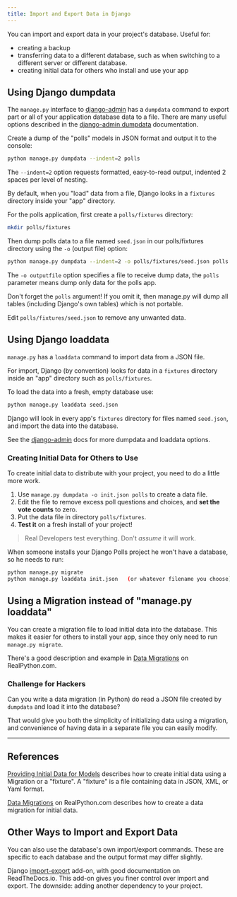 ```yaml
---
title: Import and Export Data in Django 
---
```


You can import and export data in your project's database.
Useful for:

* creating a backup
* transferring data to a different database, such as when switching to a different server or different database.
* creating initial data for others who install and use your app

## Using Django dumpdata

The `manage.py` interface to [django-admin][django-admin] has a `dumpdata` command to export part or all of your application database data to a file.  There are many useful options described in the [django-admin dumpdata][django-admin] documentation.

Create a dump of the "polls" models in JSON format and output it to the console:
```bash
python manage.py dumpdata --indent=2 polls
```
The `--indent=2` option requests formatted, easy-to-read output, indented 2 spaces per level of nesting.

By default, when you "load" data from a file, Django looks in a `fixtures` directory inside your "app" directory.  

For the polls application, first create a `polls/fixtures` directory:
```bash
mkdir polls/fixtures
```

Then dump polls data to a file named `seed.json` in our polls/fixtures directory using the `-o` (output file) option:

```bash
python manage.py dumpdata --indent=2 -o polls/fixtures/seed.json polls
```

The `-o outputfile` option specifies a file to receive dump data, the `polls` parameter means dump only data for the polls app.

Don't forget the `polls` argument!  If you omit it, then manage.py will dump all tables (including Django's own tables) which is not portable.

Edit `polls/fixtures/seed.json` to remove any unwanted data.

## Using Django loaddata

`manage.py` has a `loaddata` command to import data from a JSON file.

For import, Django (by convention) looks for data in a `fixtures` directory inside an "app" directory such as `polls/fixtures`.

To load the data into a fresh, empty database use:
```bash
python manage.py loaddata seed.json
```
Django will look in every app's `fixtures` directory for files named `seed.json`, and import the data into the database.

See the [django-admin][django-admin] docs for more dumpdata and loaddata options.


### Creating Initial Data for Others to Use

To create initial data to distribute with your project, you need to
do a little more work.

1. Use `manage.py dumpdata -o init.json polls` to create a data file.
2. Edit the file to remove excess poll questions and choices, and **set the vote counts** to zero.
3. Put the data file in directory `polls/fixtures`.
4. **Test it** on a fresh install of your project!

> Real Developers test everything.  Don't *assume* it will work.

When someone installs your Django Polls project he won't have a database,
so he needs to run:
```bash
python manage.py migrate
python manage.py loaddata init.json   (or whatever filename you choose)
```

## Using a Migration instead of "manage.py loaddata"

You can create a migration file to load initial data into the database.
This makes it easier for others to install your app, since they
only need to run `manage.py migrate`.  

There's a good description and example in
[Data Migrations][data-migrations] on RealPython.com.

### Challenge for Hackers

Can you write a data migration (in Python) do read a JSON file
created by `dumpdata` and load it into the database?

That would give you both the simplicity of initializing data using a migration, 
and convenience of having data in a separate file you can easily modify.

---
## References

[Providing Initial Data for Models][django-initial-data] describes how to create initial data using a Migration or a "fixture". A "fixture" is a file containing data in JSON, XML, or Yaml format.

[Data Migrations][data-migrations] on RealPython.com describes how to create a data migration for initial data.
## Other Ways to Import and Export Data

You can also use the database's own import/export commands.
These are specific to each database and the output format may differ slightly.

Django [import-export](https://django-import-export.readthedocs.io/en/latest/index.html) add-on, with good documentation on ReadTheDocs.io.
This add-on gives you finer control over import and export.
The downside: adding another dependency to your project.

[django-initial-data]: https://docs.djangoproject.com/en/2.2/howto/initial-data/
[django-admin]: https://docs.djangoproject.com/en/2.2/ref/django-admin/
[data-migrations]: https://realpython.com/data-migrations/
